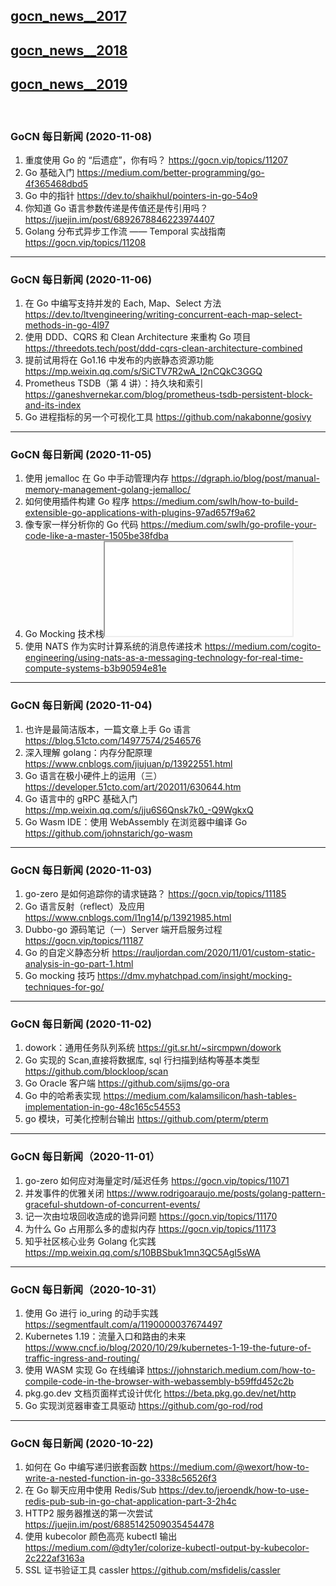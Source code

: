 ## [gocn_news__2017](https://github.com/lubanproj/go_read/blob/master/GoCN_news_2017.md)

## [gocn_news__2018](https://github.com/lubanproj/go_read/blob/master/GoCN_news_2018.md)

## [gocn_news__2019](https://github.com/lubanproj/go_read/blob/master/GoCN_news_2019.md)

<br><h3><p>GoCN 每日新闻 (2020-11-08)</p></h3><ol>
<li>重度使用 Go 的 “后遗症”，你有吗？ <a href="https://gocn.vip/topics/11207" rel="nofollow" target="_blank">https://gocn.vip/topics/11207</a>
</li>
<li>Go 基础入门 <a href="https://medium.com/better-programming/go-4f365468dbd5" rel="nofollow" target="_blank">https://medium.com/better-programming/go-4f365468dbd5</a>
</li>
<li>Go 中的指针 <a href="https://dev.to/shaikhul/pointers-in-go-54o9" rel="nofollow" target="_blank">https://dev.to/shaikhul/pointers-in-go-54o9</a>
</li>
<li>你知道 Go 语言参数传递是传值还是传引用吗？ <a href="https://juejin.im/post/6892678846223974407" rel="nofollow" target="_blank">https://juejin.im/post/6892678846223974407</a>
</li>
<li>Golang 分布式异步工作流 —— Temporal 实战指南 <a href="https://gocn.vip/topics/11208" rel="nofollow" target="_blank">https://gocn.vip/topics/11208</a>
</li>
</ol><hr><h3><p>GoCN 每日新闻 (2020-11-06)</p></h3><ol>
<li>在 Go 中编写支持并发的 Each, Map、Select 方法 <a href="https://dev.to/ltvengineering/writing-concurrent-each-map-select-methods-in-go-4l97" rel="nofollow" target="_blank">https://dev.to/ltvengineering/writing-concurrent-each-map-select-methods-in-go-4l97</a>
</li>
<li>使用 DDD、CQRS 和 Clean Architecture 来重构 Go 项目 <a href="https://threedots.tech/post/ddd-cqrs-clean-architecture-combined" rel="nofollow" target="_blank">https://threedots.tech/post/ddd-cqrs-clean-architecture-combined</a>
</li>
<li>提前试用将在 Go1.16 中发布的内嵌静态资源功能 <a href="https://mp.weixin.qq.com/s/SiCTV7R2wA_I2nCQkC3GGQ" rel="nofollow" target="_blank">https://mp.weixin.qq.com/s/SiCTV7R2wA_I2nCQkC3GGQ</a>
</li>
<li>Prometheus TSDB（第 4 讲）：持久块和索引 <a href="https://ganeshvernekar.com/blog/prometheus-tsdb-persistent-block-and-its-index" rel="nofollow" target="_blank">https://ganeshvernekar.com/blog/prometheus-tsdb-persistent-block-and-its-index</a>
</li>
<li>Go 进程指标的另一个可视化工具 <a href="https://github.com/nakabonne/gosivy" rel="nofollow" target="_blank">https://github.com/nakabonne/gosivy</a>
</li>
</ol><hr><h3><p>GoCN 每日新闻 (2020-11-05)</p></h3><ol>
<li>使用 jemalloc 在 Go 中手动管理内存 <a href="https://dgraph.io/blog/post/manual-memory-management-golang-jemalloc/" rel="nofollow" target="_blank">https://dgraph.io/blog/post/manual-memory-management-golang-jemalloc/</a>
</li>
<li>如何使用插件构建 Go 程序 <a href="https://medium.com/swlh/how-to-build-extensible-go-applications-with-plugins-97ad657f9a62" rel="nofollow" target="_blank">https://medium.com/swlh/how-to-build-extensible-go-applications-with-plugins-97ad657f9a62</a>
</li>
<li>像专家一样分析你的 Go 代码 <a href="https://medium.com/swlh/go-profile-your-code-like-a-master-1505be38fdba" rel="nofollow" target="_blank">https://medium.com/swlh/go-profile-your-code-like-a-master-1505be38fdba</a>
</li>
<li>Go Mocking 技术栈<span class="embed-responsive embed-responsive-16by9"><iframe class="embed-responsive-item" src="//www.youtube.com/embed/LEnXBueFBzk" allowfullscreen=""></iframe></span>
</li>
<li>使用 NATS 作为实时计算系统的消息传递技术 <a href="https://medium.com/cogito-engineering/using-nats-as-a-messaging-technology-for-real-time-compute-systems-b3b90594e81e" rel="nofollow" target="_blank">https://medium.com/cogito-engineering/using-nats-as-a-messaging-technology-for-real-time-compute-systems-b3b90594e81e</a>
</li>
</ol><hr><h3><p>GoCN 每日新闻 (2020-11-04)</p></h3><ol>
<li>也许是最简洁版本，一篇文章上手 Go 语言 <a href="https://blog.51cto.com/14977574/2546576" rel="nofollow" target="_blank">https://blog.51cto.com/14977574/2546576</a>
</li>
<li>深入理解 golang：内存分配原理 <a href="https://www.cnblogs.com/jiujuan/p/13922551.html" rel="nofollow" target="_blank">https://www.cnblogs.com/jiujuan/p/13922551.html</a>
</li>
<li>Go 语言在极小硬件上的运用（三）<a href="https://developer.51cto.com/art/202011/630644.htm" rel="nofollow" target="_blank">https://developer.51cto.com/art/202011/630644.htm</a>
</li>
<li>Go 语言中的 gRPC 基础入门 <a href="https://mp.weixin.qq.com/s/jju6S6Qnsk7k0_-Q9WgkxQ" rel="nofollow" target="_blank">https://mp.weixin.qq.com/s/jju6S6Qnsk7k0_-Q9WgkxQ</a>
</li>
<li>Go Wasm IDE：使用 WebAssembly 在浏览器中编译 Go <a href="https://github.com/johnstarich/go-wasm" rel="nofollow" target="_blank">https://github.com/johnstarich/go-wasm</a>
</li>
</ol><hr><h3><p>GoCN 每日新闻 (2020-11-03)</p></h3><ol>
<li>go-zero 是如何追踪你的请求链路？ <a href="https://gocn.vip/topics/11185" rel="nofollow" target="_blank">https://gocn.vip/topics/11185</a>
</li>
<li>Go 语言反射（reflect）及应用 <a href="https://www.cnblogs.com/l1ng14/p/13921985.html" rel="nofollow" target="_blank">https://www.cnblogs.com/l1ng14/p/13921985.html</a>
</li>
<li>Dubbo-go 源码笔记（一）Server 端开启服务过程 <a href="https://gocn.vip/topics/11187" rel="nofollow" target="_blank">https://gocn.vip/topics/11187</a>
</li>
<li>Go 的自定义静态分析 <a href="https://rauljordan.com/2020/11/01/custom-static-analysis-in-go-part-1.html" rel="nofollow" target="_blank">https://rauljordan.com/2020/11/01/custom-static-analysis-in-go-part-1.html</a>
</li>
<li>Go mocking 技巧 <a href="https://dmv.myhatchpad.com/insight/mocking-techniques-for-go/" rel="nofollow" target="_blank">https://dmv.myhatchpad.com/insight/mocking-techniques-for-go/</a>
</li>
</ol><hr><h3><p>GoCN 每日新闻 (2020-11-02)</p></h3><ol>
<li>dowork：通用任务队列系统 <a href="https://git.sr.ht/~sircmpwn/dowork" rel="nofollow" target="_blank">https://git.sr.ht/~sircmpwn/dowork</a>
</li>
<li>Go 实现的 Scan,直接将数据库, sql 行扫描到结构等基本类型 <a href="https://github.com/blockloop/scan" rel="nofollow" target="_blank">https://github.com/blockloop/scan</a>
</li>
<li>Go Oracle 客户端 <a href="https://github.com/sijms/go-ora" rel="nofollow" target="_blank">https://github.com/sijms/go-ora</a>
</li>
<li>Go 中的哈希表实现 <a href="https://medium.com/kalamsilicon/hash-tables-implementation-in-go-48c165c54553" rel="nofollow" target="_blank">https://medium.com/kalamsilicon/hash-tables-implementation-in-go-48c165c54553</a>
</li>
<li>go 模块，可美化控制台输出 <a href="https://github.com/pterm/pterm" rel="nofollow" target="_blank">https://github.com/pterm/pterm</a>
</li>
</ol><hr><h3><p>GoCN 每日新闻（2020-11-01）</p></h3><ol>
<li>go-zero 如何应对海量定时/延迟任务 <a href="https://gocn.vip/topics/11071" rel="nofollow" target="_blank">https://gocn.vip/topics/11071</a>
</li>
<li>并发事件的优雅关闭 <a href="https://www.rodrigoaraujo.me/posts/golang-pattern-graceful-shutdown-of-concurrent-events/" rel="nofollow" target="_blank">https://www.rodrigoaraujo.me/posts/golang-pattern-graceful-shutdown-of-concurrent-events/</a>
</li>
<li>记一次由垃圾回收造成的诡异问题 <a href="https://gocn.vip/topics/11170" rel="nofollow" target="_blank">https://gocn.vip/topics/11170</a>
</li>
<li>为什么 Go 占用那么多的虚拟内存 <a href="https://gocn.vip/topics/11173" rel="nofollow" target="_blank">https://gocn.vip/topics/11173</a>
</li>
<li>知乎社区核心业务 Golang 化实践 <a href="https://mp.weixin.qq.com/s/10BBSbuk1mn3QC5AgI5sWA" rel="nofollow" target="_blank">https://mp.weixin.qq.com/s/10BBSbuk1mn3QC5AgI5sWA</a>
</li>
</ol><hr><h3><p>GoCN 每日新闻（2020-10-31）</p></h3><ol>
<li>使用 Go 进行 io_uring 的动手实践 <a href="https://segmentfault.com/a/1190000037674497" rel="nofollow" target="_blank">https://segmentfault.com/a/1190000037674497</a>
</li>
<li>Kubernetes 1.19：流量入口和路由的未来 <a href="https://www.cncf.io/blog/2020/10/29/kubernetes-1-19-the-future-of-traffic-ingress-and-routing/" rel="nofollow" target="_blank">https://www.cncf.io/blog/2020/10/29/kubernetes-1-19-the-future-of-traffic-ingress-and-routing/</a>
</li>
<li>使用 WASM 实现 Go 在线编译 <a href="https://johnstarich.medium.com/how-to-compile-code-in-the-browser-with-webassembly-b59ffd452c2b" rel="nofollow" target="_blank">https://johnstarich.medium.com/how-to-compile-code-in-the-browser-with-webassembly-b59ffd452c2b</a>
</li>
<li>pkg.go.dev 文档页面样式设计优化 <a href="https://beta.pkg.go.dev/net/http" rel="nofollow" target="_blank">https://beta.pkg.go.dev/net/http</a>
</li>
<li>Go 实现浏览器审查工具驱动 <a href="https://github.com/go-rod/rod" rel="nofollow" target="_blank">https://github.com/go-rod/rod</a>
</li>
</ol><hr><h3><p>GoCN 每日新闻 (2020-10-22)</p></h3><ol>
<li>如何在 Go 中编写递归嵌套函数 <a href="https://medium.com/@wexort/how-to-write-a-nested-function-in-go-3338c56526f3" rel="nofollow" target="_blank">https://medium.com/@wexort/how-to-write-a-nested-function-in-go-3338c56526f3</a>
</li>
<li>在 Go 聊天应用中使用 Redis/Sub <a href="https://dev.to/jeroendk/how-to-use-redis-pub-sub-in-go-chat-application-part-3-2h4c" rel="nofollow" target="_blank">https://dev.to/jeroendk/how-to-use-redis-pub-sub-in-go-chat-application-part-3-2h4c</a>
</li>
<li>HTTP2 服务器推送的第一次尝试 <a href="https://juejin.im/post/6885142509035454478" rel="nofollow" target="_blank">https://juejin.im/post/6885142509035454478</a>
</li>
<li>使用 kubecolor 颜色高亮 kubectl 输出 <a href="https://medium.com/@dty1er/colorize-kubectl-output-by-kubecolor-2c222af3163a" rel="nofollow" target="_blank">https://medium.com/@dty1er/colorize-kubectl-output-by-kubecolor-2c222af3163a</a>
</li>
<li>SSL 证书验证工具 cassler  <a href="https://github.com/msfidelis/cassler" rel="nofollow" target="_blank">https://github.com/msfidelis/cassler</a>
